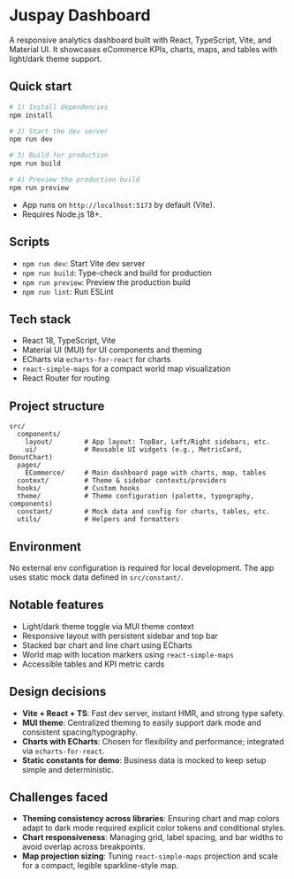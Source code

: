 # Juspay Dashboard

A responsive analytics dashboard built with React, TypeScript, Vite, and Material UI. It showcases eCommerce KPIs, charts, maps, and tables with light/dark theme support.

## Quick start

```bash
# 1) Install dependencies
npm install

# 2) Start the dev server
npm run dev

# 3) Build for production
npm run build

# 4) Preview the production build
npm run preview
```

- App runs on `http://localhost:5173` by default (Vite).
- Requires Node.js 18+.

## Scripts

- `npm run dev`: Start Vite dev server
- `npm run build`: Type-check and build for production
- `npm run preview`: Preview the production build
- `npm run lint`: Run ESLint

## Tech stack

- React 18, TypeScript, Vite
- Material UI (MUI) for UI components and theming
- ECharts via `echarts-for-react` for charts
- `react-simple-maps` for a compact world map visualization
- React Router for routing

## Project structure

```
src/
  components/
    layout/        # App layout: TopBar, Left/Right sidebars, etc.
    ui/            # Reusable UI widgets (e.g., MetricCard, DonutChart)
  pages/
    ECommerce/     # Main dashboard page with charts, map, tables
  context/         # Theme & sidebar contexts/providers
  hooks/           # Custom hooks
  theme/           # Theme configuration (palette, typography, components)
  constant/        # Mock data and config for charts, tables, etc.
  utils/           # Helpers and formatters
```

## Environment

No external env configuration is required for local development. The app uses static mock data defined in `src/constant/`.

## Notable features

- Light/dark theme toggle via MUI theme context
- Responsive layout with persistent sidebar and top bar
- Stacked bar chart and line chart using ECharts
- World map with location markers using `react-simple-maps`
- Accessible tables and KPI metric cards

## Design decisions

- **Vite + React + TS**: Fast dev server, instant HMR, and strong type safety.
- **MUI theme**: Centralized theming to easily support dark mode and consistent spacing/typography.
- **Charts with ECharts**: Chosen for flexibility and performance; integrated via `echarts-for-react`.
- **Static constants for demo**: Business data is mocked to keep setup simple and deterministic.

## Challenges faced

- **Theming consistency across libraries**: Ensuring chart and map colors adapt to dark mode required explicit color tokens and conditional styles.
- **Chart responsiveness**: Managing grid, label spacing, and bar widths to avoid overlap across breakpoints.
- **Map projection sizing**: Tuning `react-simple-maps` projection and scale for a compact, legible sparkline-style map.

  
